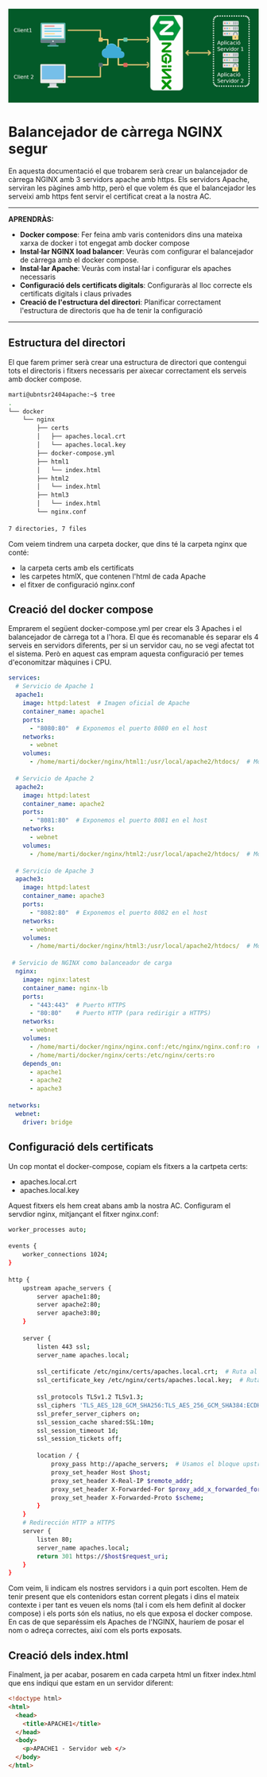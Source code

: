 ![ImatgeCapçalera](attachments/nginx.png)
# Balancejador de càrrega NGINX segur

En aquesta documentació el que trobarem serà crear un balancejador de càrrega NGINX amb 3 servidors apache amb https. Els servidors Apache, serviran les pàgines amb http, però el que volem és que el balancejador les serveixi amb https fent servir el  certificat creat a la nostra AC. 


---
**APRENDRÀS:**

- **Docker compose**: Fer feina amb varis contenidors dins una mateixa xarxa de docker i tot engegat amb docker compose
- **Instal·lar NGINX load balancer**: Veuràs com configurar el balancejador de càrrega amb el docker compose.
- **Instal·lar Apache**: Veuràs com instal·lar i configurar els apaches necessaris
- **Configuració dels certificats digitals**: Configuraràs al lloc correcte els certificats digitals i claus privades
- **Creació de l'estructura del directori**: Planificar correctament l'estructura de directoris que ha de tenir la configuració

---
## Estructura del directori

El que farem primer serà crear una estructura de directori que contengui tots el directoris i fitxers necessaris per aixecar correctament els serveis amb docker compose.

```bash
marti@ubntsr2404apache:~$ tree
.
└── docker
    └── nginx
        ├── certs
        │   ├── apaches.local.crt
        │   └── apaches.local.key
        ├── docker-compose.yml
        ├── html1
        │   └── index.html
        ├── html2
        │   └── index.html
        ├── html3
        │   └── index.html
        └── nginx.conf

7 directories, 7 files
```

Com veiem tindrem una carpeta docker, que dins té la carpeta nginx que conté:
- la carpeta certs amb els certificats
- les carpetes htmlX, que contenen l'html de cada Apache
- el fitxer de configuració nginx.conf

## Creació del docker compose

Emprarem el següent docker-compose.yml per crear els 3 Apaches i el balancejador de càrrega tot a l'hora. El que és recomanable és separar els 4 serveis en servidors diferents, per si un servidor cau, no se vegi afectat tot el sistema. Però en aquest cas empram aquesta configuració per temes d'economitzar màquines i CPU.

```yaml
services:
  # Servicio de Apache 1
  apache1:
    image: httpd:latest  # Imagen oficial de Apache
    container_name: apache1
    ports:
      - "8080:80"  # Exponemos el puerto 8080 en el host
    networks:
      - webnet
    volumes:
      - /home/marti/docker/nginx/html1:/usr/local/apache2/htdocs/  # Montamos la carpeta html en el contenedor (opcional)

  # Servicio de Apache 2
  apache2:
    image: httpd:latest
    container_name: apache2
    ports:
      - "8081:80"  # Exponemos el puerto 8081 en el host
    networks:
      - webnet
    volumes:
      - /home/marti/docker/nginx/html2:/usr/local/apache2/htdocs/  # Montamos la carpeta html en el contenedor (opcional)

  # Servicio de Apache 3
  apache3:
    image: httpd:latest
    container_name: apache3
    ports:
      - "8082:80"  # Exponemos el puerto 8082 en el host
    networks:
      - webnet
    volumes:
      - /home/marti/docker/nginx/html3:/usr/local/apache2/htdocs/  # Montamos la carpeta html en el contenedor (opcional)

 # Servicio de NGINX como balanceador de carga
  nginx:
    image: nginx:latest
    container_name: nginx-lb
    ports:
      - "443:443"  # Puerto HTTPS
      - "80:80"    # Puerto HTTP (para redirigir a HTTPS)
    networks:
      - webnet
    volumes:
      - /home/marti/docker/nginx/nginx.conf:/etc/nginx/nginx.conf:ro  # Montamos el archivo de configuración de NGINX
      - /home/marti/docker/nginx/certs:/etc/nginx/certs:ro
    depends_on:
      - apache1
      - apache2
      - apache3

networks:
  webnet:
    driver: bridge
```

## Configuració dels certificats 

Un cop montat el docker-compose, copiam els fitxers a la cartpeta certs:
- apaches.local.crt
- apaches.local.key

Aquest fitxers els hem creat abans amb la nostra AC.  Configuram el servdior nginx, mitjançant el fitxer nginx.conf:

```bash
worker_processes auto;

events {
    worker_connections 1024;
}

http {
    upstream apache_servers {
        server apache1:80;
        server apache2:80;
        server apache3:80;
    }

    server {
        listen 443 ssl;
        server_name apaches.local;

        ssl_certificate /etc/nginx/certs/apaches.local.crt;  # Ruta al certificado
        ssl_certificate_key /etc/nginx/certs/apaches.local.key;  # Ruta a la clave privada

        ssl_protocols TLSv1.2 TLSv1.3;
        ssl_ciphers 'TLS_AES_128_GCM_SHA256:TLS_AES_256_GCM_SHA384:ECDHE-RSA-AES128-GCM-SHA256';
        ssl_prefer_server_ciphers on;
        ssl_session_cache shared:SSL:10m;
        ssl_session_timeout 1d;
        ssl_session_tickets off;

        location / {
            proxy_pass http://apache_servers;  # Usamos el bloque upstream para balanceo de carga
            proxy_set_header Host $host;
            proxy_set_header X-Real-IP $remote_addr;
            proxy_set_header X-Forwarded-For $proxy_add_x_forwarded_for;
            proxy_set_header X-Forwarded-Proto $scheme;
        }
    }
    # Redirección HTTP a HTTPS
    server {
        listen 80;
        server_name apaches.local;
        return 301 https://$host$request_uri;
    }
}
```

Com veim, li indicam els nostres servidors i a quin port escolten. Hem de tenir present que els contenidors estan corrent plegats i dins el mateix contexte i per tant es veuen els noms (tal i com els hem definit al docker compose) i els ports són els natius, no els que exposa el docker compose. En cas de que separéssim els Apaches de l'NGINX, hauríem de posar el nom o adreça correctes, així com els ports exposats.

## Creació dels index.html

Finalment, ja per acabar, posarem en cada carpeta html un fitxer index.html que ens indiqui que estam en un servidor diferent:

```html
<!doctype html>
<html>
  <head>
    <title>APACHE1</title>
  </head>
  <body>
    <p>APACHE1 - Servidor web </>
  </body>
</html>
```

